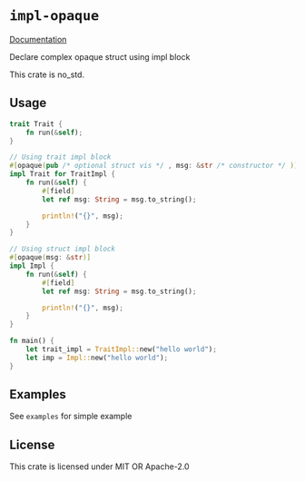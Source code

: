 # `impl-opaque`
[Documentation](https://docs.rs/retained/latest)

Declare complex opaque struct using impl block

This crate is no_std.

## Usage
```rust no_run
trait Trait {
    fn run(&self);
}

// Using trait impl block
#[opaque(pub /* optional struct vis */ , msg: &str /* constructor */ )]
impl Trait for TraitImpl {
    fn run(&self) {
        #[field]
        let ref msg: String = msg.to_string();

        println!("{}", msg);
    }
}

// Using struct impl block
#[opaque(msg: &str)]
impl Impl {
    fn run(&self) {
        #[field]
        let ref msg: String = msg.to_string();

        println!("{}", msg);
    }
}

fn main() {
    let trait_impl = TraitImpl::new("hello world");
    let imp = Impl::new("hello world");
}
```

## Examples
See `examples` for simple example

## License
This crate is licensed under MIT OR Apache-2.0
